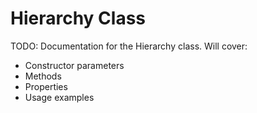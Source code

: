 # Hierarchy Class

TODO: Documentation for the Hierarchy class. Will cover:
- Constructor parameters
- Methods
- Properties
- Usage examples
